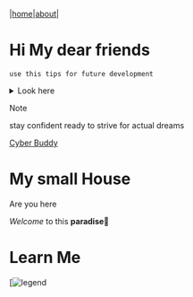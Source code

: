 |[home](#my-small-house)|[about](#learn-me)|

# Hi My  dear friends


`use this tips for future development`

<details>
  <summary>Look here</summary>

  #### How is your life journey?

`Enjoy it and love it huhuuu`
</details>

>[!NOTE]
>stay confident
>ready to strive for actual dreams


[Cyber Buddy](www.google.com)





# My small House
<a name="my small house">Are you here</a>

 *Welcome* to this **paradise**🎉




 # Learn Me
[![legend](https://imgs.search.brave.com/ARbJEqyw-wGKD2BjoN9EGUK1TUHlmv0JS3mBVr5UNUQ/rs:fit:500:0:0:0/g:ce/aHR0cHM6Ly9tZWRp/YS5nZXR0eWltYWdl/cy5jb20vaWQvNDkx/NjA2MzQ2L3Bob3Rv/L21lZGlldmFsLWtu/aWdodC1rbmVlbGlu/Zy13aXRoLXN3b3Jk/LWluLWZyb250LW9m/LWJ1aWxkaW5nLXJ1/aW4uanBnP3M9NjEy/eDYxMiZ3PTAmaz0y/MCZjPXV4TjFyNlIx/YllpSTNmcWxRcU9t/QjkzVzZqUHFXVlNy/cTcwdGlSQjZuZ289)
